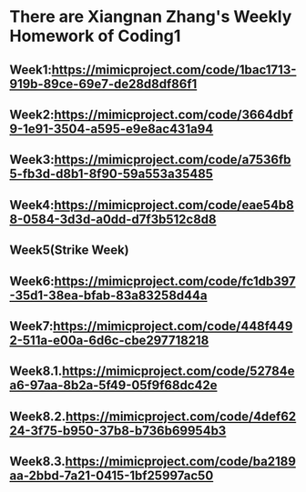 # There are Xiangnan Zhang's Weekly Homework of Coding1
## Week1:https://mimicproject.com/code/1bac1713-919b-89ce-69e7-de28d8df86f1
## Week2:https://mimicproject.com/code/3664dbf9-1e91-3504-a595-e9e8ac431a94
## Week3:https://mimicproject.com/code/a7536fb5-fb3d-d8b1-8f90-59a553a35485
## Week4:https://mimicproject.com/code/eae54b88-0584-3d3d-a0dd-d7f3b512c8d8
## Week5(Strike Week)
## Week6:https://mimicproject.com/code/fc1db397-35d1-38ea-bfab-83a83258d44a
## Week7:https://mimicproject.com/code/448f4492-511a-e00a-6d6c-cbe297718218
## Week8.1.https://mimicproject.com/code/52784ea6-97aa-8b2a-5f49-05f9f68dc42e
## Week8.2.https://mimicproject.com/code/4def6224-3f75-b950-37b8-b736b69954b3
## Week8.3.https://mimicproject.com/code/ba2189aa-2bbd-7a21-0415-1bf25997ac50
